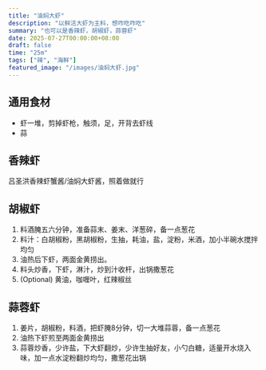 ```yaml
---
title: "油焖大虾"
description: "以鲜活大虾为主料，想咋吃咋吃"
summary: "也可以是香辣虾，胡椒虾，蒜蓉虾"
date: 2025-07-27T00:00:00+08:00
draft: false
time: "25m"
tags: ["辣", "海鲜"]
featured_image: "/images/油焖大虾.jpg"
---
```


## 通用食材

- 虾一堆，剪掉虾枪，触须，足，开背去虾线
- 蒜


## 香辣虾

吕圣洪香辣虾蟹酱/油焖大虾酱，照着做就行


## 胡椒虾
1. 料酒腌五六分钟，准备蒜末、姜末、洋葱碎，备一点葱花
2. 料汁：白胡椒粉，黑胡椒粉，生抽，耗油，盐，淀粉，米酒，加小半碗水搅拌均匀
3. 油热后下虾，两面金黄捞出。
4. 料头炒香，下虾，淋汁，炒到汁收杆，出锅撒葱花
5. (Optional) 黄油，咖喱叶，红辣椒丝


## 蒜蓉虾

1. 姜片，胡椒粉，料酒，把虾腌8分钟，切一大堆蒜蓉，备一点葱花
2. 油热下虾煎至两面金黄捞出
3. 蒜蓉炒香，少许盐，下大虾翻炒，少许生抽好友，小勺白糖，适量开水烧入味，加一点水淀粉翻炒均匀，撒葱花出锅